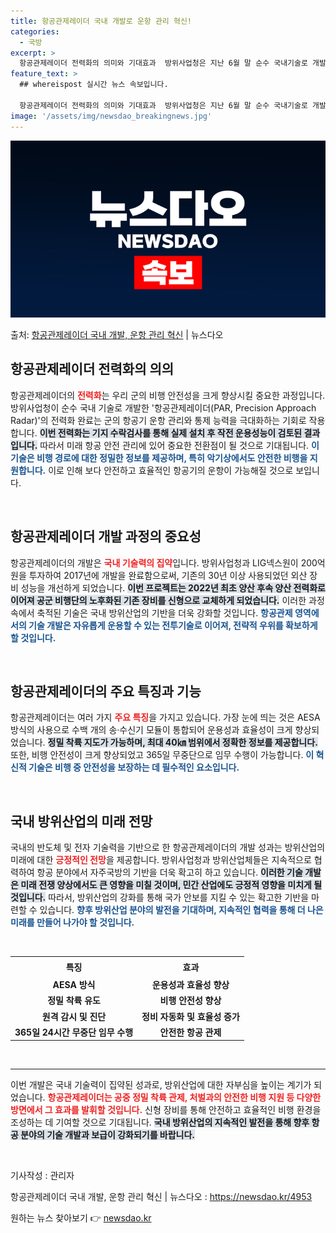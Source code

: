 ```yaml
---
title: 항공관제레이더 국내 개발로 운항 관리 혁신!
categories:
  - 국방
excerpt: >
  항공관제레이더 전력화의 의미와 기대효과  방위사업청은 지난 6월 말 순수 국내기술로 개발한 ‘항공관제레이더(…
feature_text: >
  ## whereispost 실시간 뉴스 속보입니다.

  항공관제레이더 전력화의 의미와 기대효과  방위사업청은 지난 6월 말 순수 국내기술로 개발한 ‘항공관제레이더(…
image: '/assets/img/newsdao_breakingnews.jpg'
---
```


![뉴스다오 속보](/assets/img/newsdao_breakingnews.jpg)

<p>출처: <a href="https://newsdao.kr/4953" rel="dofollow">항공관제레이더 국내 개발, 운항 관리 혁신</a> | 뉴스다오</p>

<h2 data-ke-size="size26">항공관제레이더 전력화의 의의</h2>
<p data-ke-size="size16">항공관제레이더의 <b><span style="color: #ee2323;">전력화</span></b>는 우리 군의 비행 안전성을 크게 향상시킬 중요한 과정입니다. 방위사업청이 순수 국내 기술로 개발한 '항공관제레이더(PAR, Precision Approach Radar)'의 전력화 완료는 군의 항공기 운항 관리와 통제 능력을 극대화하는 기회로 작용합니다. <b><span style="background-color: #21538527;">이번 전력화는 기지 수락검사를 통해 실제 설치 후 작전 운용성능이 검토된 결과입니다.</span></b> 따라서 미래 항공 안전 관리에 있어 중요한 전환점이 될 것으로 기대됩니다. <b><span style="color: #1a5490;">이 기술은 비행 경로에 대한 정밀한 정보를 제공하며, 특히 악기상에서도 안전한 비행을 지원합니다.</span></b> 이로 인해 보다 안전하고 효율적인 항공기의 운항이 가능해질 것으로 보입니다.</p>

<p data-ke-size="size16">&nbsp;</p>

<h2 data-ke-size="size26">항공관제레이더 개발 과정의 중요성</h2>
<p data-ke-size="size16">항공관제레이더의 개발은 <b><span style="color: #ee2323;">국내 기술력의 집약</span></b>입니다. 방위사업청과 LIG넥스원이 200억 원을 투자하여 2017년에 개발을 완료함으로써, 기존의 30년 이상 사용되었던 외산 장비 성능을 개선하게 되었습니다. <b><span style="background-color: #21538527;">이번 프로젝트는 2022년 최초 양산 후속 양산 전력화로 이어져 공군 비행단의 노후화된 기존 장비를 신형으로 교체하게 되었습니다.</span></b> 이러한 과정 속에서 축적된 기술은 국내 방위산업의 기반을 더욱 강화할 것입니다. <b><span style="color: #1a5490;">항공관제 영역에서의 기술 개발은 자유롭게 운용할 수 있는 전투기술로 이어져, 전략적 우위를 확보하게 할 것입니다.</span></b></p>

<p data-ke-size="size16">&nbsp;</p>

<h2 data-ke-size="size26">항공관제레이더의 주요 특징과 기능</h2>
<p data-ke-size="size16">항공관제레이더는 여러 가지 <b><span style="color: #ee2323;">주요 특징</span></b>을 가지고 있습니다. 가장 눈에 띄는 것은 AESA 방식의 사용으로 수백 개의 송·수신기 모듈이 통합되어 운용성과 효율성이 크게 향상되었습니다. <b><span style="background-color: #21538527;">정밀 착륙 지도가 가능하며, 최대 40㎞ 범위에서 정확한 정보를 제공합니다.</span></b> 또한, 비행 안전성이 크게 향상되었고 365일 무중단으로 임무 수행이 가능합니다. <b><span style="color: #1a5490;">이 혁신적 기술은 비행 중 안전성을 보장하는 데 필수적인 요소입니다.</span></b></p>

<p data-ke-size="size16">&nbsp;</p>

<h2 data-ke-size="size26">국내 방위산업의 미래 전망</h2>
<p data-ke-size="size16">국내의 반도체 및 전자 기술력을 기반으로 한 항공관제레이더의 개발 성과는 방위산업의 미래에 대한 <b><span style="color: #ee2323;">긍정적인 전망</span></b>을 제공합니다. 방위사업청과 방위산업체들은 지속적으로 협력하여 항공 분야에서 자주국방의 기반을 더욱 확고히 하고 있습니다. <b><span style="background-color: #21538527;">이러한 기술 개발은 미래 전쟁 양상에서도 큰 영향을 미칠 것이며, 민간 산업에도 긍정적 영향을 미치게 될 것입니다.</span></b> 따라서, 방위산업의 강화를 통해 국가 안보를 지킬 수 있는 확고한 기반을 마련할 수 있습니다. <b><span style="color: #1a5490;">향후 방위산업 분야의 발전을 기대하며, 지속적인 협력을 통해 더 나은 미래를 만들어 나가야 할 것입니다.</span></b></p>

<p data-ke-size="size16">&nbsp;</p>

<table style="width: 100%; border-collapse: collapse;">
  <tr>
    <th style="text-align: center; height: 25px;"><b>특징</b></th>
    <th style="text-align: center; height: 25px;"><b>효과</b></th>
  </tr>
  <tr>
    <td style="text-align: center; height: 17px;"><b>AESA 방식</b></td>
    <td style="text-align: center; height: 17px;"><b>운용성과 효율성 향상</b></td>
  </tr>
  <tr>
    <td style="text-align: center; height: 17px;"><b>정밀 착륙 유도</b></td>
    <td style="text-align: center; height: 17px;"><b>비행 안전성 향상</b></td>
  </tr>
  <tr>
    <td style="text-align: center; height: 17px;"><b>원격 감시 및 진단</b></td>
    <td style="text-align: center; height: 17px;"><b>정비 자동화 및 효율성 증가</b></td>
  </tr>
  <tr>
    <td style="text-align: center; height: 17px;"><b>365일 24시간 무중단 임무 수행</b></td>
    <td style="text-align: center; height: 17px;"><b>안전한 항공 관제</b></td>
  </tr>
</table>

<p data-ke-size="size16">&nbsp;</p>

<hr>

<p data-ke-size="size16">이번 개발은 국내 기술력이 집약된 성과로, 방위산업에 대한 자부심을 높이는 계기가 되었습니다. <b><span style="color: #ee2323;">항공관제레이더는 공중 정밀 착륙 관제, 처벌과의 안전한 비행 지원 등 다양한 방면에서 그 효과를 발휘할 것입니다.</span></b> 신형 장비를 통해 안전하고 효율적인 비행 환경을 조성하는 데 기여할 것으로 기대됩니다. <b><span style="background-color: #21538527;">국내 방위산업의 지속적인 발전을 통해 향후 항공 분야의 기술 개발과 보급이 강화되기를 바랍니다.</span></b></p>

<p data-ke-size="size16">&nbsp;</p>

<p data-ke-size="size16">기사작성 : 관리자</p>
<p data-ke-size="size16">항공관제레이더 국내 개발, 운항 관리 혁신 | 뉴스다오 : <a href="https://newsdao.kr/4953">https://newsdao.kr/4953</a></p> 

원하는 뉴스 찾아보기 👉 <a href="https://newsdao.kr" rel="dofollow">newsdao.kr</a>


